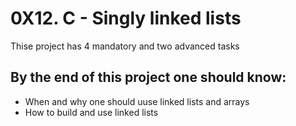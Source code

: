 # 0X12. C - Singly linked lists
Thise project has 4 mandatory and two advanced tasks

## By the end of this project one should know:
* When and why one should uuse linked lists and arrays
* How to build and use linked lists
